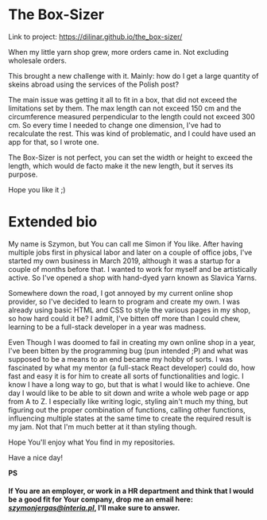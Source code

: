 # The Box-Sizer

Link to project: https://dilinar.github.io/the_box-sizer/

When my little yarn shop grew, more orders came in. Not excluding wholesale orders. 


This brought a new challenge with it. Mainly: how do I get a large quantity of skeins abroad using the services of the Polish post? 

The main issue was getting it all to fit in a box, that did not exceed the limitations set by them. The max length can not exceed 150 cm and the circumference measured perpendicular to the length could not exceed 300 cm. So every time I needed to change one dimension, I've had to recalculate the rest. This was kind of problematic, and I could have used an app for that, so I wrote one. 

The Box-Sizer is not perfect, you can set the width or height to exceed the length, which would de facto make it the new length, but it serves its purpose.

Hope you like it ;)


# Extended bio

My name is Szymon, but You can call me Simon if You like. After having multiple jobs first in physical labor and later on a couple of office jobs, I've started my own business in March 2019, although it was a startup for a couple of months before that. I wanted to work for myself and be artistically active. So I've opened a shop with hand-dyed yarn known as Slavica Yarns. 

Somewhere down the road, I got annoyed by my current online shop provider, so I've decided to learn to program and create my own. I was already using basic HTML and CSS to style the various pages in my shop, so how hard could it be? I admit, I've bitten off more than I could chew, learning to be a full-stack developer in a year was madness. 

Even Though I was doomed to fail in creating my own online shop in a year, I've been bitten by the programming bug (pun intended ;P) and what was supposed to be a means to an end became my hobby of sorts. I was fascinated by what my mentor (a full-stack React developer) could do, how fast and easy it is for him to create all sorts of functionalities and logic. I know I have a long way to go, but that is what I would like to achieve. One day I would like to be able to sit down and write a whole web page or app from A to Z. I especially like writing logic, styling ain't much my thing, but figuring out the proper combination of functions, calling other functions, influencing multiple states at the same time to create the required result is my jam. Not that I'm much better at it than styling though. 

Hope You'll enjoy what You find in my repositories.

Have a nice day!

**PS**
#### If You are an employer, or work in a HR department and think that I would be a good fit for Your company, drop me an email here: ***szymonjergas@interia.pl***, I'll make sure to answer. 
